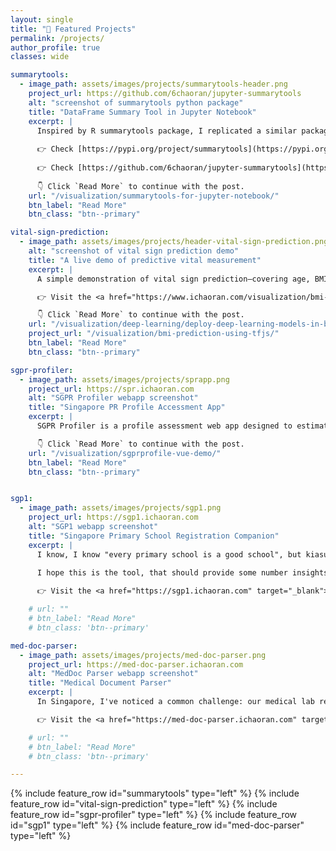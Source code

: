 ```yaml
---
layout: single
title: "🚀 Featured Projects"
permalink: /projects/
author_profile: true
classes: wide

summarytools:
  - image_path: assets/images/projects/summarytools-header.png    
    project_url: https://github.com/6chaoran/jupyter-summarytools
    alt: "screenshot of summarytools python package"
    title: "DataFrame Summary Tool in Jupyter Notebook"
    excerpt: |
      Inspired by R summarytools package, I replicated a similar package in Jupyter Notebook. This is python version of summarytools, which is used to generate standardized and comprehensive summary of dataframe in Jupyter Notebooks.
    
      👉 Check [https://pypi.org/project/summarytools](https://pypi.org/project/summarytools) for installation & quick start.
    
      👉 Check [https://github.com/6chaoran/jupyter-summarytools](https://github.com/6chaoran/jupyter-summarytools) for the source code.
        
      👇 Click `Read More` to continue with the post.
    url: "/visualization/summarytools-for-jupyter-notebook/"
    btn_label: "Read More"
    btn_class: "btn--primary"

vital-sign-prediction:
  - image_path: assets/images/projects/header-vital-sign-prediction.png
    alt: "screenshot of vital sign prediction demo"
    title: "A live demo of predictive vital measurement"
    excerpt: |
      A simple demonstration of vital sign prediction—covering age, BMI, heart rate, and respiratory rate—utilizing rPPG and facial recognition technology. This demo employs edge deployment via TensorFlow.js, ensuring that all data remains securely processed on your local device.

      👉 Visit the <a href="https://www.ichaoran.com/visualization/bmi-prediction-using-tfjs/" target="_blank">link</a> to get started.

      👇 Click `Read More` to continue with the post.
    url: "/visualization/deep-learning/deploy-deep-learning-models-in-browser-using-tfjs/"
    project_url: "/visualization/bmi-prediction-using-tfjs/"
    btn_label: "Read More"
    btn_class: "btn--primary"

sgpr-profiler:
  - image_path: assets/images/projects/sprapp.png   
    project_url: https://spr.ichaoran.com
    alt: "SGPR Profiler webapp screenshot"
    title: "Singapore PR Profile Accessment App"
    excerpt: |
      SGPR Profiler is a profile assessment web app designed to estimate the odds of obtaining PR residency based on voluntarily contributed past records. In this app, users are allowed to view recent application profiles contributed by others. Some high-level insights/statistics are also provided for quick reference. 👉 Visit the <a href="https://spr.ichaoran.com" target="_blank">link</a> to get started.

      👇 Click `Read More` to continue with the post.
    url: "/visualization/sgprprofile-vue-demo/"
    btn_label: "Read More"
    btn_class: "btn--primary"


sgp1:
  - image_path: assets/images/projects/sgp1.png  
    project_url: https://sgp1.ichaoran.com  
    alt: "SGP1 webapp screenshot"
    title: "Singapore Primary School Registration Companion"
    excerpt: | 
      I know, I know "every primary school is a good school", but kiasu parents still cautiously plan their strategies for their little ones' primary one registration. Some quetisons are appareantly brother the parents. Shall I join the parent voluneer program now to secure the 2B round ? Shall I move to another district that is less competitive in P1 application?
      
      I hope this is the tool, that should provide some number insights to help with your important decisions. Lastly, may your kid goes to the dream school, as you wish!

      👉 Visit the <a href="https://sgp1.ichaoran.com" target="_blank">link</a> to get started.

    # url: ""
    # btn_label: "Read More"
    # btn_class: 'btn--primary'

med-doc-parser:
  - image_path: assets/images/projects/med-doc-parser.png   
    project_url: https://med-doc-parser.ichaoran.com 
    alt: "MedDoc Parser webapp screenshot"
    title: "Medical Document Parser"
    excerpt: | 
      In Singapore, I've noticed a common challenge: our medical lab reports are often still in non-digital formats, making it tough to manage our health data effectively. Inspired by this, I've developed a web app, which allows users to effortlessly convert photos of their medical reports into organized tables, enabling easier analysis of the health history. I'm excited to share this tool, hoping it can help others navigate their health journeys with greater ease.

      👉 Visit the <a href="https://med-doc-parser.ichaoran.com" target="_blank">link</a> to get started.

    # url: ""
    # btn_label: "Read More"
    # btn_class: 'btn--primary'

---
```

{% include feature_row id="summarytools" type="left" %}
{% include feature_row id="vital-sign-prediction" type="left" %}
{% include feature_row id="sgpr-profiler" type="left" %}
{% include feature_row id="sgp1" type="left" %}
{% include feature_row id="med-doc-parser" type="left" %}


<style>

  #page-title {
    margin: 20px 0 40px 0;
  }

  .archive__item-teaser {
    /* width: 40%;
    min-width: 380px; */
    border: 1px solid;
    border-radius: 0.5rem;
    max-height: 300px;
    background-position: center;
  }

 .feature__wrapper .archive__item-title {
    margin-top: 0;
  }

  /* .archive__item {
    display: flex;
    flex-wrap: wrap
  }



  .archive__item-body {
    margin-left: 1rem;

  }

  .feature__item--left .archive__item-body {
    width: 50%;
    min-width: 380px;

  } */

  .btn--primary {
    background-color: #2f7d95;
  }
</style>